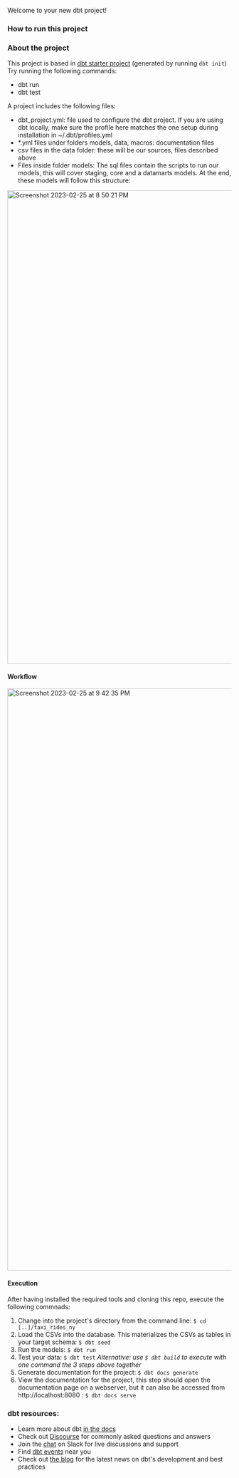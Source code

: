 Welcome to your new dbt project!

### How to run this project 
### About the project
This project is based in [dbt starter project](https://github.com/dbt-labs/dbt-starter-project) (generated by running `dbt init`)
Try running the following commands:
- dbt run
- dbt test

A project includes the following files: 
- dbt_project.yml: file used to configure the dbt project. If you are using dbt locally, make sure the profile here matches the one setup during installation in ~/.dbt/profiles.yml
- *.yml files under folders models, data, macros: documentation files
- csv files in the data folder: these will be our sources, files described above
- Files inside folder models: The sql files contain the scripts to run our models, this will cover staging, core and a datamarts models. At the end, these models will follow this structure: 

<img width="1063" alt="Screenshot 2023-02-25 at 8 50 21 PM" src="https://user-images.githubusercontent.com/34676681/221366752-a84c65c7-d98b-4d3f-8f70-32588de2fbcd.png">



#### Workflow
<img width="1307" alt="Screenshot 2023-02-25 at 9 42 35 PM" src="https://user-images.githubusercontent.com/34676681/221367477-b2a358e9-c7f2-432e-a706-b35e0106b7a4.png">


#### Execution
After having installed the required tools and cloning this repo, execute the following commnads: 

1. Change into the project's directory from the command line: `$ cd [..]/taxi_rides_ny`
2. Load the CSVs into the database. This materializes the CSVs as tables in your target schema: `$ dbt seed`
3. Run the models: `$ dbt run`
4. Test your data: `$ dbt test`
_Alternative: use `$ dbt build` to execute with one command the 3 steps above together_
5. Generate documentation for the project: `$ dbt docs generate`
6. View the documentation for the project, this step should open the documentation page on a webserver, but it can also be accessed from  http://localhost:8080 : `$ dbt docs serve`

### dbt resources:
- Learn more about dbt [in the docs](https://docs.getdbt.com/docs/introduction)
- Check out [Discourse](https://discourse.getdbt.com/) for commonly asked questions and answers
- Join the [chat](http://slack.getdbt.com/) on Slack for live discussions and support
- Find [dbt events](https://events.getdbt.com) near you
- Check out [the blog](https://blog.getdbt.com/) for the latest news on dbt's development and best practices
